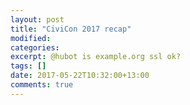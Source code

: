```yaml
---
layout: post
title: "CiviCon 2017 recap"
modified:
categories:
excerpt: @hubot is example.org ssl ok?
tags: []
date: 2017-05-22T10:32:00+13:00
comments: true
---
```

